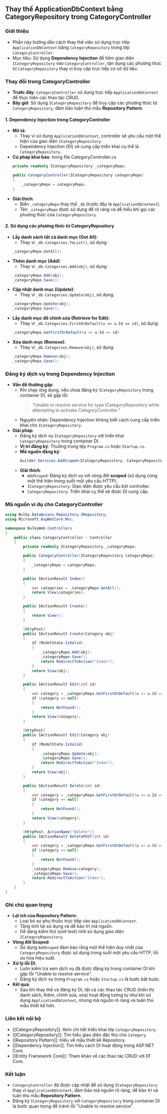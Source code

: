 ## Thay thế ApplicationDbContext bằng CategoryRepository trong CategoryController

### Giới thiệu
- Phần này hướng dẫn cách thay thế việc sử dụng trực tiếp `ApplicationDbContext` bằng `CategoryRepository` trong lớp `CategoryController`.
- Mục tiêu: Sử dụng **Dependency Injection** để tiêm giao diện `ICategoryRepository` vào `CategoryController`, tận dụng các phương thức từ `CategoryRepository` thay vì truy cập trực tiếp cơ sở dữ liệu.

### Thay đổi trong CategoryController
- **Trước đây**: `CategoryController` sử dụng trực tiếp `ApplicationDbContext` để thực hiện các thao tác CRUD.
- **Bây giờ**: Sử dụng `ICategoryRepository` để truy cập các phương thức từ `CategoryRepository`, đảm bảo tuân thủ mẫu **Repository Pattern**.

#### 1. Dependency Injection trong CategoryController
- **Mô tả**: 
  - Thay vì sử dụng `ApplicationDbContext`, controller sẽ yêu cầu một thể hiện của giao diện `ICategoryRepository`.
  - Dependency Injection (DI) sẽ cung cấp triển khai cụ thể là `CategoryRepository`.
- **Cú pháp khai báo**:
trong file CategoryController.cs
  ```csharp
  private readonly ICategoryRepository _categoryRepo;

  public CategoryController(ICategoryRepository categoryRepo)
  {
      _categoryRepo = categoryRepo;
  }
  ```
- **Giải thích**:
  - Biến `_categoryRepo` thay thế `_db` (trước đây là `ApplicationDbContext`).
  - Tên `_categoryRepo` được sử dụng để rõ ràng và dễ hiểu khi gọi các phương thức của `CategoryRepository`.

#### 2. Sử dụng các phương thức từ CategoryRepository
- **Lấy danh sách tất cả danh mục (Get All)**:
  - Thay vì `_db.Categories.ToList()`, sử dụng:
  ```csharp
  _categoryRepo.GetAll()
  ```
- **Thêm danh mục (Add)**:
  - Thay vì `_db.Categories.Add(obj)`, sử dụng:
  ```csharp
  _categoryRepo.Add(obj);
  _categoryRepo.Save();
  ```
- **Cập nhật danh mục (Update)**:
  - Thay vì `_db.Categories.Update(obj)`, sử dụng:
  ```csharp
  _categoryRepo.Update(obj);
  _categoryRepo.Save();
  ```
- **Lấy danh mục để chỉnh sửa (Retrieve for Edit)**:
  - Thay vì `_db.Categories.FirstOrDefault(u => u.Id == id)`, sử dụng:
  ```csharp
  _categoryRepo.GetFirstOrDefault(u => u.Id == id)
  ```
- **Xóa danh mục (Remove)**:
  - Thay vì `_db.Categories.Remove(obj)`, sử dụng:
  ```csharp
  _categoryRepo.Remove(obj);
  _categoryRepo.Save();
  ```

### Đăng ký dịch vụ trong Dependency Injection
- **Vấn đề thường gặp**:
  - Khi chạy ứng dụng, nếu chưa đăng ký `ICategoryRepository` trong container DI, sẽ gặp lỗi:
    > "Unable to resolve service for type ICategoryRepository while attempting to activate CategoryController."
  - Nguyên nhân: Dependency Injection không biết cách cung cấp triển khai cho `ICategoryRepository`.
- **Giải pháp**:
  - Đăng ký dịch vụ `ICategoryRepository` với triển khai `CategoryRepository` trong container DI.
  - **Vị trí đăng ký**: Thường trong tệp `Program.cs` hoặc `Startup.cs`.
  - **Mã nguồn đăng ký**:
    ```csharp
    builder.Services.AddScoped<ICategoryRepository, CategoryRepository>();
    ```
  - **Giải thích**:
    - `AddScoped`: Đăng ký dịch vụ với vòng đời **scoped** (sử dụng cùng một thể hiện trong suốt một yêu cầu HTTP).
    - `ICategoryRepository`: Giao diện được yêu cầu bởi controller.
    - `CategoryRepository`: Triển khai cụ thể sẽ được DI cung cấp.

### Mã nguồn ví dụ cho CategoryController
```csharp
using Bulky.DataAccess.Repository.IRepository;
using Microsoft.AspNetCore.Mvc;

namespace BulkyWeb.Controllers
{
    public class CategoryController : Controller
    {
        private readonly ICategoryRepository _categoryRepo;

        public CategoryController(ICategoryRepository categoryRepo)
        {
            _categoryRepo = categoryRepo;
        }

        public IActionResult Index()
        {
            var categories = _categoryRepo.GetAll();
            return View(categories);
        }

        public IActionResult Create()
        {
            return View();
        }

        [HttpPost]
        public IActionResult Create(Category obj)
        {
            if (ModelState.IsValid)
            {
                _categoryRepo.Add(obj);
                _categoryRepo.Save();
                return RedirectToAction("Index");
            }
            return View(obj);
        }

        public IActionResult Edit(int id)
        {
            var category = _categoryRepo.GetFirstOrDefault(u => u.Id == id);
            if (category == null)
            {
                return NotFound();
            }
            return View(category);
        }

        [HttpPost]
        public IActionResult Edit(Category obj)
        {
            if (ModelState.IsValid)
            {
                _categoryRepo.Update(obj);
                _categoryRepo.Save();
                return RedirectToAction("Index");
            }
            return View(obj);
        }

        public IActionResult Delete(int id)
        {
            var category = _categoryRepo.GetFirstOrDefault(u => u.Id == id);
            if (category == null)
            {
                return NotFound();
            }
            return View(category);
        }

        [HttpPost, ActionName("Delete")]
        public IActionResult DeletePOST(int id)
        {
            var category = _categoryRepo.GetFirstOrDefault(u => u.Id == id);
            if (category == null)
            {
                return NotFound();
            }
            _categoryRepo.Remove(category);
            _categoryRepo.Save();
            return RedirectToAction("Index");
        }
    }
}
```

### Ghi chú quan trọng
- **Lợi ích của Repository Pattern**:
  - Loại bỏ sự phụ thuộc trực tiếp vào `ApplicationDbContext`.
  - Tăng tính tái sử dụng và dễ bảo trì mã nguồn.
  - Dễ dàng kiểm thử (unit test) nhờ sử dụng giao diện `ICategoryRepository`.
- **Vòng đời Scoped**:
  - Sử dụng `AddScoped` đảm bảo rằng một thể hiện duy nhất của `CategoryRepository` được sử dụng trong suốt một yêu cầu HTTP, tối ưu hóa hiệu suất.
- **Xử lý lỗi DI**:
  - Luôn kiểm tra xem dịch vụ đã được đăng ký trong container DI khi gặp lỗi "Unable to resolve service".
  - Đăng ký dịch vụ trong `Program.cs` hoặc `Startup.cs` là bước bắt buộc.
- **Kết quả**:
  - Sau khi thay thế và đăng ký DI, tất cả các thao tác CRUD (hiển thị danh sách, thêm, chỉnh sửa, xóa) hoạt động tương tự như khi sử dụng `ApplicationDbContext`, nhưng mã nguồn rõ ràng và tuân thủ mẫu thiết kế hơn.

### Liên kết nội bộ
- [[CategoryRepository]]: Xem chi tiết triển khai lớp `CategoryRepository`.
- [[ICategoryRepository]]: Tìm hiểu giao diện đặc thù cho `Category`.
- [[Repository Pattern]]: Hiểu về mẫu thiết kế Repository.
- [[Dependency Injection]]: Tìm hiểu cách DI hoạt động trong ASP.NET Core.
- [[Entity Framework Core]]: Tham khảo về các thao tác CRUD với EF Core.

### Kết luận
- `CategoryController` đã được cập nhật để sử dụng `ICategoryRepository` thay vì `ApplicationDbContext`, đảm bảo mã nguồn rõ ràng, dễ bảo trì và tuân thủ mẫu **Repository Pattern**.
- Đăng ký `ICategoryRepository` với `CategoryRepository` trong container DI là bước quan trọng để tránh lỗi "Unable to resolve service".